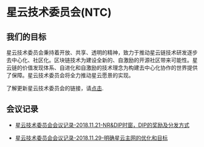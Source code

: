 # 星云技术委员会(NTC)

## 我们的目标

星云技术委员会秉持着开放、共享、透明的精神，致力于推动星云链技术研发逐步去中心化、社区化。区块链技术为建设全新的、自激励的开源社区带来可能性。星云链的价值发现体系、自进化和自激励的技术理念为构建去中心化协作的世界提供了保障。星云技术委员会将全力推动星云愿景的实现。

了解更新星云技术委员会的链接，请[点击](https://nebulas.io/cn/team.html).

## 会议记录

- [星云技术委员会会议记录-2018.11.21-NR&DIP时窗，DIP的奖励及分发方式](https://mp.weixin.qq.com/s/Cl5VVgWMOBtRajOPl2Ph9Q) 

- [星云技术委员会会议记录-2018.11.29-明确星云主网的优化和目标](https://mp.weixin.qq.com/s/ydJqljGmNwXkIssvlq1sOw)
